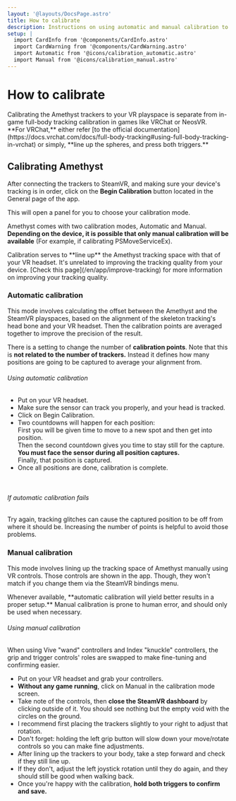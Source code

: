 ```yaml
---
layout: '@layouts/DocsPage.astro'
title: How to calibrate
description: Instructions on using automatic and manual calibration to line up your VR trackers in Amethyst
setup: | 
  import CardInfo from '@components/CardInfo.astro'
  import CardWarning from '@components/CardWarning.astro'
  import Automatic from '@icons/calibration_automatic.astro'
  import Manual from '@icons/calibration_manual.astro'
---
```

# How to calibrate
<CardInfo title="This is about Amethyst calibration!">
Calibrating the Amethyst trackers to your VR playspace is separate from in-game full-body tracking calibration in games like VRChat or NeosVR.  
<br>
**For VRChat,** either refer [to the official documentation](https://docs.vrchat.com/docs/full-body-tracking#using-full-body-tracking-in-vrchat) or simply, **line up the spheres, and press both triggers.**
</CardInfo>

## Calibrating Amethyst
After connecting the trackers to SteamVR, and making sure your device's tracking is in order, click on the **Begin Calibration** button located in the General page of the app.

This will open a panel for you to choose your calibration mode.

Amethyst comes with two calibration modes, Automatic and Manual. **Depending on the device, it is possible that only manual calibration will be available** (For example, if calibrating PSMoveServiceEx).

<CardWarning title="You must wear your VR headset to calibrate">
Calibration serves to **line up** the Amethyst tracking space with that of your VR headset. It's unrelated to improving the tracking quality from your device. [Check this page](/en/app/improve-tracking) for more information on improving your tracking quality.
</CardWarning>

### <Automatic /> Automatic calibration
This mode involves calculating the offset between the Amethyst and the SteamVR playspaces, based on the alignment of the skeleton tracking's head bone and your VR headset. Then the calibration points are averaged together to improve the precision of the result.

There is a setting to change the number of **calibration points**. Note that this is **not related to the number of trackers.** Instead it defines how many positions are going to be captured to average your alignment from.

###### Using automatic calibration
- Put on your VR headset.
- Make sure the sensor can track you properly, and your head is tracked.
- Click on Begin Calibration.
- Two countdowns will happen for each position:  
  First you will be given time to move to a new spot and then get into position.  
  Then the second countdown gives you time to stay still for the capture.  
  **You must face the sensor during all position captures.**  
  Finally, that position is captured.  
- Once all positions are done, calibration is complete.

<br>

###### If automatic calibration fails
Try again, tracking glitches can cause the captured position to be off from where it should be. Increasing the number of points is helpful to avoid those problems.

### <Manual /> Manual calibration
This mode involves lining up the tracking space of Amethyst manually using VR controls.
Those controls are shown in the app. Though, they won't match if you change them via the SteamVR bindings menu.

<CardWarning title="Manual calibration is not always your friend!">
Whenever available, **automatic calibration will yield better results in a proper setup.** Manual calibration is prone to human error, and should only be used when necessary.
</CardWarning>

###### Using manual calibration

<CardInfo title="About Vive and Index controllers">
When using Vive "wand" controllers and Index "knuckle" controllers, the grip and trigger controls' roles are swapped to make fine-tuning and confirming easier.
</CardInfo>

- Put on your VR headset and grab your controllers.
- **Without any game running**, click on Manual in the calibration mode screen.
- Take note of the controls, then **close the SteamVR dashboard** by clicking outside of it. You should see nothing but the empty void with the circles on the ground.
- I recommend first placing the trackers slightly to your right to adjust that rotation.
- Don't forget: holding the left grip button will slow down your move/rotate controls so you can make fine adjustments.
- After lining up the trackers to your body, take a step forward and check if they still line up.
- If they don't, adjust the left joystick rotation until they do again, and they should still be good when walking back.
- Once you're happy with the calibration, **hold both triggers to confirm and save.**